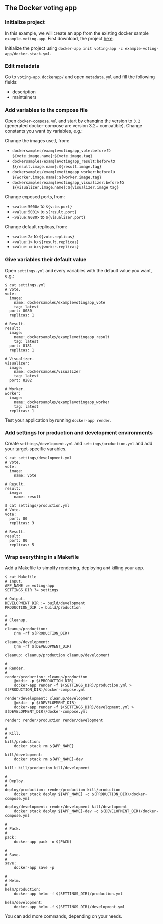 ## The Docker voting app

### Initialize project

In this example, we will create an app from the existing docker sample `example-voting-app`. First download, the project [here](https://github.com/dockersamples/example-voting-app).

Initialize the project using `docker-app init voting-app -c example-voting-app/docker-stack.yml`.

### Edit metadata

Go to `voting-app.dockerapp/` and open `metadata.yml` and fill the following fields:
- description
- maintainers

### Add variables to the compose file

Open `docker-compose.yml` and start by changing the version to `3.2` (generated docker-compose are version 3.2+ compatible). Change constants you want by variables, e.g.:

Change the images used, from:
- `dockersamples/examplevotingapp_vote:before` to `${vote.image.name}:${vote.image.tag}`
- `dockersamples/examplevotingapp_result:before` to `${result.image.name}:${result.image.tag}`
- `dockersamples/examplevotingapp_worker:before` to `${worker.image.name}:${worker.image.tag}`
- `dockersamples/examplevotingapp_visualizer:before` to `${visualizer.image.name}:${visualizer.image.tag}`

Change exposed ports, from:
- `<value:5000>` to `${vote.port}`
- `<value:5001>` to `${result.port}`
- `<value:8080>` to `${visualizer.port}`

Change default replicas, from:
- `<value:2>` to `${vote.replicas}`
- `<value:1>` to `${result.replicas}`
- `<value:1>` to `${worker.replicas}`

### Give variables their default value

Open `settings.yml` and every variables with the default value you want, e.g.:

```
$ cat settings.yml
# Vote.
vote:
  image:
    name: dockersamples/examplevotingapp_vote
    tag: latest
  port: 8080
  replicas: 1

# Result.
result:
  image:
    name: dockersamples/examplevotingapp_result
    tag: latest
  port: 8181
  replicas: 1

# Visualizer.
visualizer:
  image:
    name: dockersamples/visualizer
    tag: latest
  port: 8282

# Worker.
worker:
  image:
    name: dockersamples/examplevotingapp_worker
    tag: latest
  replicas: 1
```

Test your application by running `docker-app render`.

### Add settings for production and development environments

Create `settings/development.yml` and `settings/production.yml` and add your target-specific variables.

```
$ cat settings/development.yml
# Vote.
vote:
  image:
    name: vote

# Result.
result:
  image:
    name: result
```
```
$ cat settings/production.yml
# Vote.
vote:
  port: 80
  replicas: 3

# Result.
result:
  port: 80
  replicas: 5
```

### Wrap everything in a Makefile

Add a Makefile to simplify rendering, deploying and killing your app.

```
$ cat Makefile
# Input.
APP_NAME := voting-app
SETTINGS_DIR ?= settings

# Output.
DEVELOPMENT_DIR := build/development
PRODUCTION_DIR := build/production

#
# Cleanup.
#
cleanup/production:
	@rm -rf $(PRODUCTION_DIR)

cleanup/development:
	@rm -rf $(DEVELOPMENT_DIR)

cleanup: cleanup/production cleanup/development

#
# Render.
#
render/production: cleanup/production
	@mkdir -p $(PRODUCTION_DIR)
	docker-app render -f $(SETTINGS_DIR)/production.yml > $(PRODUCTION_DIR)/docker-compose.yml

render/development: cleanup/development
	@mkdir -p $(DEVELOPMENT_DIR)
	docker-app render -f $(SETTINGS_DIR)/development.yml > $(DEVELOPMENT_DIR)/docker-compose.yml

render: render/production render/development

#
# Kill.
#
kill/production:
	docker stack rm ${APP_NAME}

kill/development:
	docker stack rm ${APP_NAME}-dev

kill: kill/production kill/development

#
# Deploy.
#
deploy/production: render/production kill/production
	docker stack deploy ${APP_NAME} -c $(PRODUCTION_DIR)/docker-compose.yml

deploy/development: render/development kill/development
	docker stack deploy ${APP_NAME}-dev -c $(DEVELOPMENT_DIR)/docker-compose.yml

#
# Pack.
#
pack:
	docker-app pack -o $(PACK)

#
# Save.
#
save:
    docker-app save -p

#
# Helm.
#
helm/production:
	docker-app helm -f $(SETTINGS_DIR)/production.yml

helm/development:
	docker-app helm -f $(SETTINGS_DIR)/development.yml
```

You can add more commands, depending on your needs.
